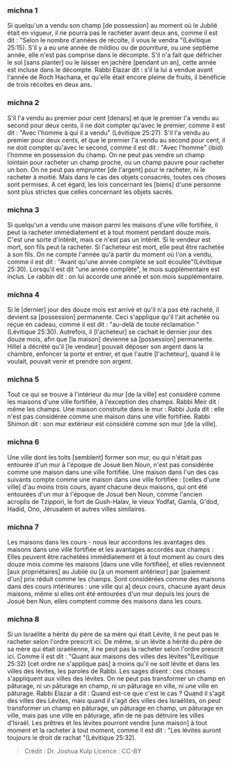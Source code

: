 
### michna 1
Si quelqu'un a vendu son champ [de possession] au moment où le Jubilé était en vigueur, il ne pourra pas le racheter avant deux ans, comme il est dit : "Selon le nombre d'années de récolte, il vous le vendra "(Lévitique 25:15). S'il y a eu une année de mildiou ou de pourriture, ou une septième année, elle n'est pas comprise dans le décompte. S'il n'a fait que défricher le sol [sans planter] ou le laisser en jachère [pendant un an], cette année est incluse dans le décompte. Rabbi Elazar dit : s'il la lui a vendue avant l'année de Roch Hachana, et qu'elle était encore pleine de fruits, il bénéficie de trois récoltes en deux ans.

### michna 2
S'il l'a vendu au premier pour cent [denars] et que le premier l'a vendu au second pour deux cents, il ne doit compter qu'avec le premier, comme il est dit : "Avec l'homme à qui il a vendu" (Lévitique 25:27). S'il l'a vendu au premier pour deux cents, et que le premier l'a vendu au second pour cent, il ne doit compter qu'avec le second, comme il est dit : "Avec l'homme" (ibid) l'homme en possession du champ. On ne peut pas vendre un champ lointain pour racheter un champ proche, ou un champ pauvre pour racheter un bon. On ne peut pas emprunter [de l'argent] pour le racheter, ni le racheter à moitié. Mais dans le cas des objets consacrés, toutes ces choses sont permises. A cet égard, les lois concernant les [biens] d'une personne sont plus strictes que celles concernant les objets sacrés.

### michna 3
Si quelqu'un a vendu une maison parmi les maisons d'une ville fortifiée, il peut la racheter immédiatement et à tout moment pendant douze mois. C'est une sorte d'intérêt, mais ce n'est pas un intérêt. Si le vendeur est mort, son fils peut la racheter. Si l'acheteur est mort, elle peut être rachetée à son fils. On ne compte l'année qu'à partir du moment où l'on a vendu, comme il est dit : "Avant qu'une année complète se soit écoulée"(Lévitique 25:30). Lorsqu'il est dit "une année complète", le mois supplémentaire est inclus. Le rabbin dit : on lui accorde une année et son mois supplémentaire.

### michna 4
Si le [dernier] jour des douze mois est arrivé et qu'il n'a pas été racheté, il devient sa [possession] permanente. Ceci s'applique qu'il l'ait achetée ou reçue en cadeau, comme il est dit : "au-delà de toute réclamation "(Lévitique 25:30). Autrefois, il [l'acheteur] se cachait le dernier jour des douze mois, afin que [la maison] devienne sa [possession] permanente. Hillel a décrété qu'il [le vendeur] pouvait déposer son argent dans la chambre, enfoncer la porte et entrer, et que l'autre [l'acheteur], quand il le voulait, pouvait venir et prendre son argent.

### michna 5
Tout ce qui se trouve à l'intérieur du mur [de la ville] est considéré comme les maisons d'une ville fortifiée, à l'exception des champs. Rabbi Meir dit : même les champs. Une maison construite dans le mur : Rabbi Juda dit : elle n'est pas considérée comme une maison dans une ville fortifiée. Rabbi Shimon dit : son mur extérieur est considéré comme son mur [de la ville].

### michna 6
Une ville dont les toits [semblent] former son mur, ou qui n'était pas entourée d'un mur à l'époque de Josué ben Noun, n'est pas considérée comme une maison dans une ville fortifiée. Une maison dans l'un des cas suivants compte comme une maison dans une ville fortifiée : [celles d'une ville] d'au moins trois cours, ayant chacune deux maisons, qui ont été entourées d'un mur à l'époque de Josué ben Noun, comme l'ancien acroplis de Tzippori, le fort de Gush-Halav, le vieux Yodfat, Gamla, G'dod, Hadid, Ono, Jérusalem et autres villes similaires.

### michna 7
Les maisons dans les cours - nous leur accordons les avantages des maisons dans une ville fortifiée et les avantages accordés aux champs : Elles peuvent être rachetées immédiatement et à tout moment au cours des douze mois comme les maisons [dans une ville fortifiée], et elles reviennent [aux propriétaires] au Jubilé ou [à un moment antérieur] par [paiement d'un] prix réduit comme les champs. Sont considérées comme des maisons dans des cours intérieures : une ville qui a] deux cours, chacune ayant deux maisons, même si elles ont été entourées d'un mur depuis les jours de Josué ben Nun, elles comptent comme des maisons dans les cours.

### michna 8
Si un Israélite a hérité du père de sa mère qui était Lévite, il ne peut pas le racheter selon l'ordre prescrit ici. De même, si un lévite a hérité du père de sa mère qui était israélienne, il ne peut pas la racheter selon l'ordre prescrit ici. Comme il est dit : "Quant aux maisons des villes des lévites"(Levitique 25:32) [cet ordre ne s'applique pas] à moins qu'il ne soit lévite et dans les villes des lévites, les paroles de Rabbi. Les sages disent : ces choses s'appliquent aux villes des lévites. On ne peut pas transformer un champ en pâturage, ni un pâturage en champ, ni un pâturage en ville, ni une ville en pâturage. Rabbi Elazar a dit : Quand est-ce que c'est le cas ? Quand il s'agit des villes des Lévites, mais quand il s'agit des villes des Israélites, on peut transformer un champ en pâturage, un pâturage en champ, un pâturage en ville, mais pas une ville en pâturage, afin de ne pas détruire les villes d'Israël. Les prêtres et les lévites pourront vendre [une maison] à tout moment et la racheter à tout moment, comme il est dit : "Les lévites auront toujours le droit de rachat "(Lévitique 25:32).

>Crédit : Dr. Joshua Kulp
>Licence : CC-BY